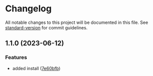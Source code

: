 # Changelog

All notable changes to this project will be documented in this file. See [standard-version](https://github.com/conventional-changelog/standard-version) for commit guidelines.

## 1.1.0 (2023-06-12)


### Features

* added install ([7e60bfb](https://github.com/suptower/node-essentials/commit/7e60bfbc5e1d11c7d75c4eac5186f5311362913a))
